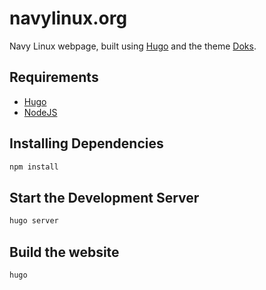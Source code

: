 # navylinux.org

Navy Linux webpage, built using [Hugo](https://gohugo.io) and the theme [Doks](https://github.com/h-enk/doks).

## Requirements

- [Hugo](https://gohugo.io)
- [NodeJS](https://nodejs.org)

## Installing Dependencies

```bash
npm install
```

## Start the Development Server

```bash
hugo server
```

## Build the website

```bash
hugo
```